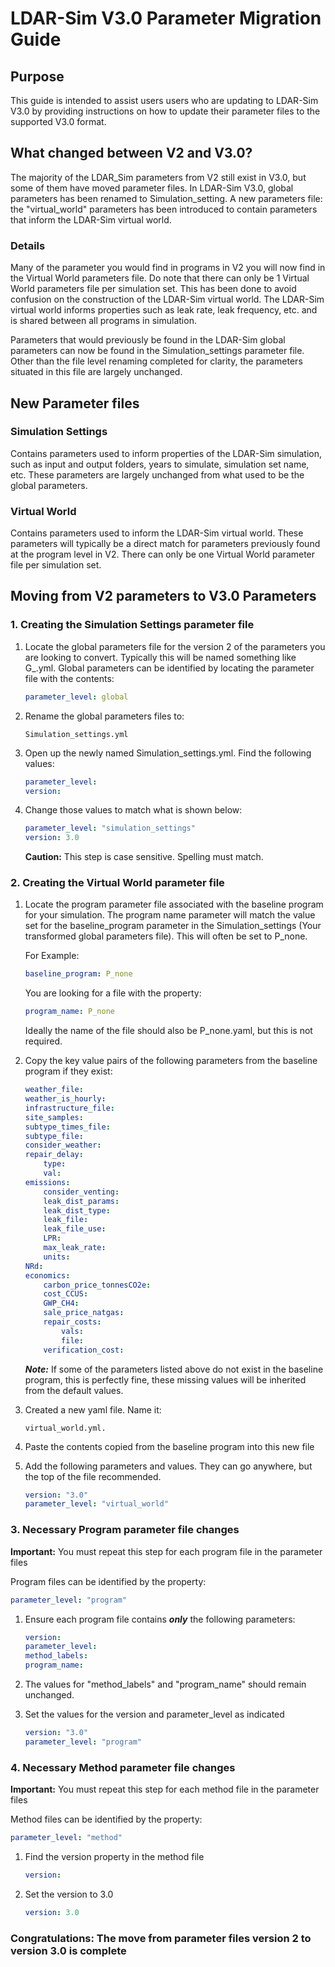 # LDAR-Sim V3.0 Parameter Migration Guide

## Purpose

This guide is intended to assist users users who are updating to LDAR-Sim V3.0 by providing instructions on how to update their parameter files to the supported V3.0 format.

## What changed between V2 and V3.0?

The majority of the LDAR_Sim parameters from V2 still exist in V3.0, but some of them have moved parameter files. In LDAR-Sim V3.0, global parameters has been renamed to Simulation_setting. A new parameters file: the "virtual_world" parameters has been introduced to contain parameters that inform the LDAR-Sim virtual world.

### Details

Many of the parameter you would find in programs in V2 you will now find in the Virtual World parameters file. Do note that there can only be 1 Virtual World parameters file per simulation set. This has been done to avoid confusion on the construction of the LDAR-Sim virtual world. The LDAR-Sim virtual world informs properties such as leak rate, leak frequency, etc. and is shared between all programs in simulation.

Parameters that would previously be found in the LDAR-Sim global parameters can now be found in the Simulation_settings parameter file. Other than the file level renaming completed for clarity, the parameters situated in this file are largely unchanged.

## New Parameter files

### Simulation Settings

Contains parameters used to inform properties of the LDAR-Sim simulation, such as input and output folders, years to simulate, simulation set name, etc. These parameters are largely unchanged from what used to be the global parameters.

### Virtual World

Contains parameters used to inform the LDAR-Sim virtual world. These parameters will typically be a direct match for parameters previously found at the program level in V2. There can only be one Virtual World parameter file per simulation set.

## Moving from V2 parameters to V3.0 Parameters

### 1. Creating the Simulation Settings parameter file

1. Locate the global parameters file for the version 2 of the parameters you are looking to convert. Typically this will be named something like G_.yml. Global parameters can be identified by locating the parameter file with the contents:

    ```yaml
    parameter_level: global
    ```

2. Rename the global parameters files to:

    ```shell
    Simulation_settings.yml
    ```

3. Open up the newly named Simulation_settings.yml. Find the following values:

    ```yaml
    parameter_level:
    version:
    ```

4. Change those values to match what is shown below:

     ```yaml
    parameter_level: "simulation_settings"
    version: 3.0
    ```

    **Caution:** This step is case sensitive. Spelling must match.

### 2. Creating the Virtual World parameter file

1. Locate the program parameter file associated with the baseline program for your simulation. The program name parameter will match the value set for the baseline_program parameter in the Simulation_settings (Your transformed global parameters file). This will often be set to P_none.

    For Example:

    ```yaml
    baseline_program: P_none
    ```

    You are looking for a file with the property:

    ```yaml
    program_name: P_none
    ```

    Ideally the name of the file should also be P_none.yaml, but this is not required.

2. Copy the key value pairs of the following parameters from the baseline program if they exist:

    ```yaml
    weather_file:
    weather_is_hourly:
    infrastructure_file:
    site_samples:
    subtype_times_file:
    subtype_file:
    consider_weather:
    repair_delay:
        type:
        val:
    emissions:
        consider_venting:
        leak_dist_params:
        leak_dist_type:
        leak_file:
        leak_file_use:
        LPR:
        max_leak_rate:
        units:
    NRd:
    economics:
        carbon_price_tonnesCO2e:
        cost_CCUS:
        GWP_CH4:
        sale_price_natgas:
        repair_costs:
            vals:
            file:
        verification_cost:
    ```

    ***Note:*** If some of the parameters listed above do not exist in the baseline program, this is perfectly fine, these missing values will be inherited from the default values.

3. Created a new yaml file. Name it:

    ```shell
    virtual_world.yml.
    ``````

4. Paste the contents copied from the baseline program into this new file

5. Add the following parameters and values. They can go anywhere, but the top of the file recommended.

    ```yaml
    version: "3.0"
    parameter_level: "virtual_world"
    ```

### 3. Necessary Program parameter file changes

**Important:** You must repeat this step for each program file in the parameter files

Program files can be identified by the property:

```yaml
parameter_level: "program"
```

1. Ensure each program file contains ***only*** the following parameters:

    ```yaml
    version:
    parameter_level:
    method_labels:
    program_name:
    ```

2. The values for "method_labels" and "program_name" should remain unchanged.

3. Set the values for the version and parameter_level as indicated

    ```yaml
    version: "3.0"
    parameter_level: "program"
    ```

### 4. Necessary Method parameter file changes

**Important:** You must repeat this step for each method file in the parameter files

Method files can be identified by the property:

```yaml
parameter_level: "method"
```

1. Find the version property in the method file

    ```yaml
    version:
    ```

2. Set the version to 3.0

    ```yaml
    version: 3.0
    ```

### Congratulations: The move from parameter files version 2 to version 3.0 is complete
